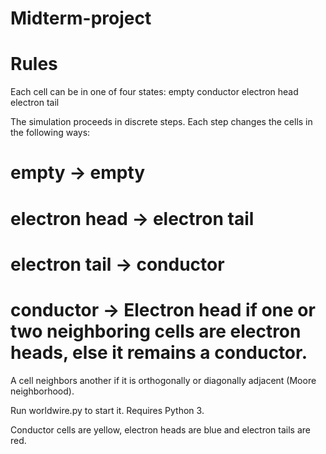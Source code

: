 # Midterm-project
# Rules

Each cell can be in one of four states:
empty
conductor
electron head
electron tail

The simulation proceeds in discrete steps. Each step changes the cells in the following ways:

# empty → empty
# electron head → electron tail
# electron tail → conductor
# conductor → Electron head if one or two neighboring cells are electron heads, else it remains a conductor. 

A cell neighbors another if it is orthogonally or diagonally adjacent (Moore neighborhood).

Run worldwire.py to start it. Requires Python 3.

Conductor cells are yellow, electron heads are blue and electron tails are red.
